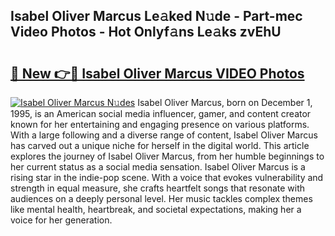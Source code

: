 ## Isabel Oliver Marcus Le𝚊ked N𝚞de - Part-mec Video Photos - Hot Onlyf𝚊ns Le𝚊ks zvEhU

# <h2><a href="http://ab8526.deff.icu/?id=Isabel+Oliver+Marcus">🔗 New 👉🔴 Isabel Oliver Marcus VIDEO Photos</a></h2>

[![Isabel Oliver Marcus N𝚞des](https://i.imgur.com/rIISA9y.gif)](http://ab8526.deff.icu/?id=Isabel+Oliver+Marcus)
Isabel Oliver Marcus, born on December 1, 1995, is an American social media influencer, gamer, and content creator known for her entertaining and engaging presence on various platforms. With a large following and a diverse range of content, Isabel Oliver Marcus has carved out a unique niche for herself in the digital world. This article explores the journey of Isabel Oliver Marcus, from her humble beginnings to her current status as a social media sensation. Isabel Oliver Marcus is a rising star in the indie-pop scene. With a voice that evokes vulnerability and strength in equal measure, she crafts heartfelt songs that resonate with audiences on a deeply personal level. Her music tackles complex themes like mental health, heartbreak, and societal expectations, making her a voice for her generation.
